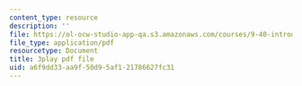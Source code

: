 ```yaml
---
content_type: resource
description: ''
file: https://ol-ocw-studio-app-qa.s3.amazonaws.com/courses/9-40-introduction-to-neural-computation-spring-2018/a6f9dd33aa9f50d95af121786627fc31_r1VX3WXrYUw.pdf
file_type: application/pdf
resourcetype: Document
title: 3play pdf file
uid: a6f9dd33-aa9f-50d9-5af1-21786627fc31
---
```

